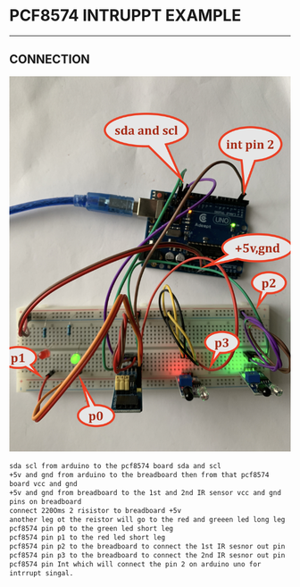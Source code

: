 # PCF8574 INTRUPPT EXAMPLE 

---

## CONNECTION 
![img](https://github.com/adarshkumarsingh83/arduino/blob/master/APPLICATION/pcf8574-intrrupt-example/connection-details.JPG)
```
sda scl from arduino to the pcf8574 board sda and scl 
+5v and gnd from arduino to the breadboard then from that pcf8574 board vcc and gnd
+5v and gnd from breadboard to the 1st and 2nd IR sensor vcc and gnd pins on breadboard 
connect 220Oms 2 risistor to breadboard +5v 
another leg ot the reistor will go to the red and greeen led long leg 
pcf8574 pin p0 to the green led short leg 
pcf8574 pin p1 to the red led short leg 
pcf8574 pin p2 to the breadboard to connect the 1st IR sesnor out pin 
pcf8574 pin p3 to the breadboard to connect the 2nd IR sesnor out pin 
pcf8574 pin Int which will connect the pin 2 on arduino uno for intrrupt singal.
```

